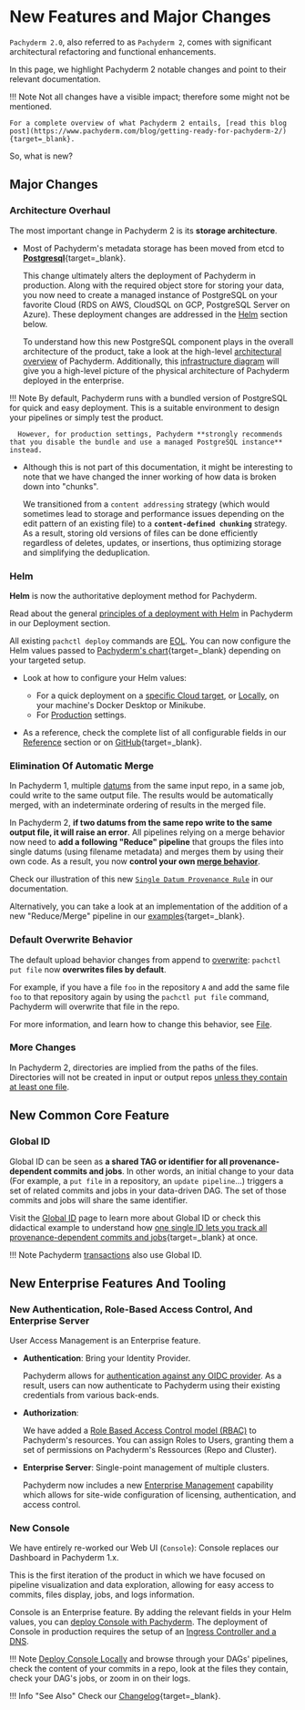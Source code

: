 # New Features and Major Changes

`Pachyderm 2.0`, also referred to as `Pachyderm 2`, comes with significant architectural refactoring and functional enhancements. 

In this page, we highlight Pachyderm 2 notable changes 
and point to their relevant documentation. 

!!! Note
    Not all changes have a visible impact; therefore some might not be mentioned.

    For a complete overview of what Pachyderm 2 entails, [read this blog post](https://www.pachyderm.com/blog/getting-ready-for-pachyderm-2/){target=_blank}. 

 So, what is new?

## Major Changes

### Architecture Overhaul

The most important change in Pachyderm 2 is its **storage architecture**.

- Most of Pachyderm's metadata storage has been moved from etcd to [**Postgresql**](https://www.postgresql.org/docs/){target=_blank}. 

    This change ultimately alters the deployment of Pachyderm in production. Along with the required object store for storing your data, you now need to create a managed instance of PostgreSQL on your favorite Cloud (RDS on AWS, CloudSQL on GCP, PostgreSQL Server on Azure). These deployment changes are addressed in the [Helm](./#helm) section below.

    To understand how this new PostgreSQL component plays in the overall architecture of the product, take a look at the high-level [architectural overview](../../deploy-manage/) of Pachyderm. Additionally, this [infrastructure diagram](../../deploy-manage/deploy/ingress/#deliver-external-traffic-to-pachyderm) will give you a high-level picture of the physical architecture of Pachyderm deployed in the enterprise.


!!! Note
      By default, Pachyderm runs with a bundled version of PostgreSQL for quick and easy deployment. This is a suitable environment to design your pipelines or simply test the product. 
      
      However, for production settings, Pachyderm **strongly recommends that you disable the bundle and use a managed PostgreSQL instance** instead. 
 

- Although this is not part of this documentation, it might be interesting to note that we have changed the inner working of how data is broken down into "chunks". 

    We transitioned from a `content addressing` strategy (which would sometimes lead to storage and performance issues depending on the edit pattern of an existing file) to a **`content-defined chunking`** strategy. As a result, storing old versions of files can be done efficiently regardless of deletes, updates, or insertions, thus optimizing storage and simplifying the deduplication. 


### Helm

**Helm** is now the authoritative deployment method for Pachyderm. 

Read about the general [principles of a deployment with Helm](../../deploy-manage/deploy/helm_install/) in Pachyderm in our Deployment section.

All existing `pachctl deploy` commands are [EOL](../../contributing/supported-releases/#end-of-life-eol). You can now configure the Helm values passed to [Pachyderm's chart](https://artifacthub.io/packages/helm/pachyderm/pachyderm){target=_blank} depending on your targeted setup.

- Look at how to configure your Helm values:

    - For a quick deployment on a [specific Cloud target](../../deploy-manage/deploy/quickstart/), or [Locally](../local_installation/), on your machine's Docker Desktop or Minikube.
    - For [Production](../../deploy-manage/deploy/) settings.

- As a reference, check the complete list of all configurable fields in our [Reference](../../reference/helm_values/) section or on [GitHub](https://github.com/pachyderm/pachyderm/blob/master/etc/helm/pachyderm/values.yaml){target=_blank}.

### Elimination Of Automatic Merge
 
In Pachyderm 1, multiple [datums](../../concepts/pipeline-concepts/datum/) from the same input repo, in a same job, could write to the same output file. The results would be automatically merged, with an indeterminate ordering of results in the merged file. 

In Pachyderm 2, **if two datums from the same repo write to the same output file, it will raise an error**.   All pipelines relying on a merge behavior now  need to **add a following "Reduce" pipeline** that groups the files into single datums (using filename metadata) and merges them by using their own code. As a result, you now  **control your own [merge behavior](../../concepts/pipeline-concepts/datum/relationship-between-datums/#5-next-add-a-reduce-merge-pipeline)**.


Check our illustration of this new [`Single Datum Provenance Rule`](../../concepts/pipeline-concepts/datum/relationship-between-datums/#example-two-steps-mapreduce-pattern-and-single-datum-provenance-rule) in our documentation. 
 
Alternatively, you can take a look at an implementation of the addition of a new "Reduce/Merge" pipeline in our [examples](https://github.com/pachyderm/pachyderm/tree/2.0.x/examples/joins){target=_blank}.
 
### Default Overwrite Behavior

The default upload behavior changes from append to [overwrite](../../concepts/data-concepts/file/#overwriting-files): `pachctl put file` now **overwrites files by default**. 

For example, if you
have a file `foo` in the repository `A`
and add the same file `foo` to that repository again by
using the `pachctl put file` command, Pachyderm will
overwrite that file in the repo. 

For more information, and learn how to change this behavior, see [File](../../concepts/data-concepts/file/).

### More Changes 

In Pachyderm 2, directories are implied from the paths of the files. Directories will not be created in input or output repos [unless they contain at least one file](../../concepts/data-concepts/file/#file).

## New Common Core Feature

### Global ID 

Global ID can be seen as **a shared TAG or identifier for all provenance-dependent commits and jobs**.
In other words, an initial change to your data (For example, a `put file` in a repository, an `update pipeline`...) triggers a set of related commits and jobs in your data-driven DAG. The set of those commits and jobs will share the same identifier.

Visit the [Global ID](../../concepts/advanced-concepts/globalID/) page to learn more about Global ID or check this didactical example to understand how [one single ID lets you track all provenance-dependent commits and jobs](https://github.com/pachyderm/pachyderm/tree/2.0.x/examples/globalID){target=_blank} at once.  

!!! Note
    Pachyderm [transactions](../../how-tos/advanced-data-operations/use-transactions-to-run-multiple-commands/#use-transactions) also use Global ID. 


## New Enterprise Features And Tooling

### New Authentication, Role-Based Access Control, And Enterprise Server
User Access Management is an Enterprise feature.

- **Authentication**: Bring your Identity Provider.

    Pachyderm allows for [authentication against any OIDC provider](../../enterprise/auth/authentication/idp-dex/). As a result, users can now authenticate to Pachyderm using their existing credentials from various back-ends.

- **Authorization**: 

    We have added a [Role Based Access Control model (RBAC)](../../enterprise/auth/authorization) to Pachyderm's resources. You can assign Roles to Users, granting them a set of permissions on Pachyderm's Ressources (Repo and Cluster).

- **Enterprise Server**: Single-point management of multiple clusters.

    Pachyderm now includes a new [Enterprise Management](../../enterprise/auth/enterprise-server/setup/) capability which allows for site-wide configuration of licensing, authentication, and access control.


### New Console 

We have entirely re-worked our Web UI (`Console`): Console replaces our Dashboard in Pachyderm 1.x.

This is the first iteration of the product in which we have focused on pipeline visualization and data exploration, allowing for easy access to commits, files display, jobs, and logs information.

Console is an Enterprise feature. By adding the relevant fields in your Helm values, you can [deploy Console with Pachyderm](../../deploy-manage/deploy/console/). The deployment of Console in production requires the setup of an [Ingress Controller and a DNS](../../deploy-manage/deploy/ingress/).

!!! Note
    [Deploy Console Locally](../../deploy-manage/deploy/console/#deploy-locally) and browse through your DAGs' pipelines, check the content of your commits in a repo, look at the files they contain, check your DAG's jobs, or zoom in on their logs.


!!! Info "See Also"
    Check our [Changelog](https://github.com/pachyderm/pachyderm/blob/master/CHANGELOG.md){target=_blank}.





